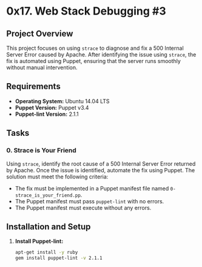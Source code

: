 # 0x17. Web Stack Debugging #3

## Project Overview
This project focuses on using `strace` to diagnose and fix a 500 Internal Server Error caused by Apache. After identifying the issue using `strace`, the fix is automated using Puppet, ensuring that the server runs smoothly without manual intervention.

## Requirements
- **Operating System:** Ubuntu 14.04 LTS
- **Puppet Version:** Puppet v3.4
- **Puppet-lint Version:** 2.1.1

## Tasks

### 0. Strace is Your Friend
Using `strace`, identify the root cause of a 500 Internal Server Error returned by Apache. Once the issue is identified, automate the fix using Puppet. The solution must meet the following criteria:
- The fix must be implemented in a Puppet manifest file named `0-strace_is_your_friend.pp`.
- The Puppet manifest must pass `puppet-lint` with no errors.
- The Puppet manifest must execute without any errors.

## Installation and Setup
1. **Install Puppet-lint:**
   ```bash
   apt-get install -y ruby
   gem install puppet-lint -v 2.1.1

